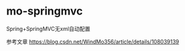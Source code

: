 # mo-springmvc
Spring+SpringMVC无xml自动配置

参考文章 https://blog.csdn.net/WindMo356/article/details/108039139
